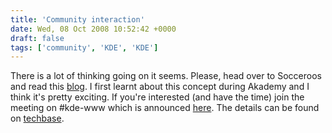 ```yaml
---
title: 'Community interaction'
date: Wed, 08 Oct 2008 10:52:42 +0000
draft: false
tags: ['community', 'KDE', 'KDE']
---
```


There is a lot of thinking going on it seems. Please, head over to Socceroos and read this [blog](http://socceroosd.blogspot.com/2008/10/future-of-kdes-online-presence.html). I first learnt about this concept during Akademy and I think it's pretty exciting. If you're interested (and have the time) join the meeting on #kde-www which is announced [here](http://socceroosd.blogspot.com/2008/10/its-on-meeting-this-friday.html). The details can be found on [techbase](http://techbase.kde.org/Projects/kde.org/Meetings/September08).